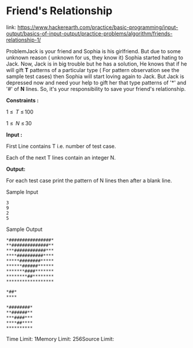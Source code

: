 # Friend's Relationship 
 
 link: https://www.hackerearth.com/practice/basic-programming/input-output/basics-of-input-output/practice-problems/algorithm/friends-relationship-1/ 
 
 ProblemJack is your friend and Sophia is his girlfriend. But due to some unknown reason ( unknown for us, they know it) Sophia started hating to Jack. Now, Jack is in big trouble but he has a solution, He knows that if he will gift **T** patterns of a particular type ( For pattern observation see the sample test cases) then Sophia will start loving again to Jack. But Jack is depressed now and need your help to gift her that type patterns of '\*' and '#' of **N** lines. So, it's your responsibility to save your friend's relationship.


**Constraints :** 


1 ≤  *T* ≤ 100


1 ≤  *N* ≤ 30


**Input :**


First Line contains T i.e. number of test case.  

Each of the next T lines contain an integer N.


**Output:**


For each test case print the pattern of N lines then after a blank line.

Sample Input
```
3
9
2
5
```
Sample Output
```
*################*
**##############**
***############***
****##########****
*****########*****
******######******
*******####*******
********##********
******************

*##*
****

*########*
**######**
***####***
****##****
**********

```
Time Limit: 1Memory Limit: 256Source Limit: 
